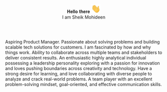 <div align="center">
𝐇𝐞𝐥𝐥𝐨 𝐭𝐡𝐞𝐫𝐞 <img src="https://github.com/ABSphreak/ABSphreak/blob/master/gifs/Hi.gif" width="30px">
</div>

<div align="center">
I am Sheik Mohideen
</div>

<br></br>

Aspiring Product Manager. Passionate about solving problems and building scalable tech solutions for customers. I am fascinated by how and why things work. Ability to collaborate across multiple teams and stakeholders to deliver consistent results. An enthusiastic highly analytical individual possessing a leadership personality exploring with a passion for innovation and loves pushing boundaries across creativity and technology. Have a strong desire for learning, and love collaborating with diverse people to analyze and crack real-world problems. A team player with an excellent problem-solving mindset, goal-oriented, and effective communication skills.
